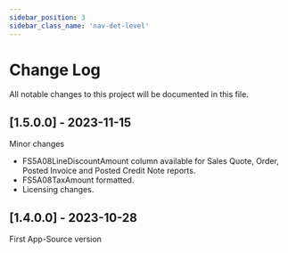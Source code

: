 ```yaml
---
sidebar_position: 3
sidebar_class_name: 'nav-det-level'
---
```


# Change Log
All notable changes to this project will be documented in this file.
 
## [1.5.0.0] - 2023-11-15
  
Minor changes
- FS5A08LineDiscountAmount column available for Sales Quote, Order, Posted Invoice and Posted Credit Note reports.
- FS5A08TaxAmount formatted.
- Licensing changes.

## [1.4.0.0] - 2023-10-28
  
First App-Source version

<!--  
### Added
 
### Changed
  
- [PROJECTNAME-ZZZZ](http://tickets.projectname.com/browse/PROJECTNAME-ZZZZ)
  PATCH Drupal.org is now used for composer.
 
### Fixed
 
- [PROJECTNAME-TTTT](http://tickets.projectname.com/browse/PROJECTNAME-TTTT)
  PATCH Add logic to runsheet teaser delete to delete corresponding
  schedule cards.
-->